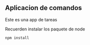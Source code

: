

## Aplicacion de comandos

Este es una app de tareas

Recuerden instalar los paquete de node

```
npm install
```